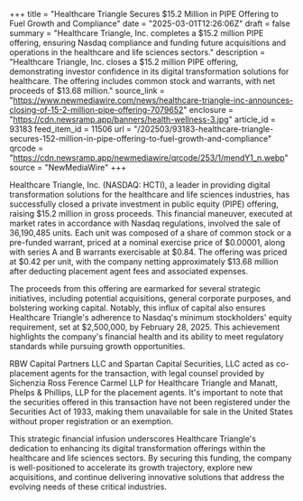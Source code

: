 +++
title = "Healthcare Triangle Secures $15.2 Million in PIPE Offering to Fuel Growth and Compliance"
date = "2025-03-01T12:26:06Z"
draft = false
summary = "Healthcare Triangle, Inc. completes a $15.2 million PIPE offering, ensuring Nasdaq compliance and funding future acquisitions and operations in the healthcare and life sciences sectors."
description = "Healthcare Triangle, Inc. closes a $15.2 million PIPE offering, demonstrating investor confidence in its digital transformation solutions for healthcare. The offering includes common stock and warrants, with net proceeds of $13.68 million."
source_link = "https://www.newmediawire.com/news/healthcare-triangle-inc-announces-closing-of-15-2-million-pipe-offering-7079652"
enclosure = "https://cdn.newsramp.app/banners/health-wellness-3.jpg"
article_id = 93183
feed_item_id = 11506
url = "/202503/93183-healthcare-triangle-secures-152-million-in-pipe-offering-to-fuel-growth-and-compliance"
qrcode = "https://cdn.newsramp.app/newmediawire/qrcode/253/1/mendY1_n.webp"
source = "NewMediaWire"
+++

<p>Healthcare Triangle, Inc. (NASDAQ: HCTI), a leader in providing digital transformation solutions for the healthcare and life sciences industries, has successfully closed a private investment in public equity (PIPE) offering, raising $15.2 million in gross proceeds. This financial maneuver, executed at market rates in accordance with Nasdaq regulations, involved the sale of 36,190,485 units. Each unit was composed of a share of common stock or a pre-funded warrant, priced at a nominal exercise price of $0.00001, along with series A and B warrants exercisable at $0.84. The offering was priced at $0.42 per unit, with the company netting approximately $13.68 million after deducting placement agent fees and associated expenses.</p><p>The proceeds from this offering are earmarked for several strategic initiatives, including potential acquisitions, general corporate purposes, and bolstering working capital. Notably, this influx of capital also ensures Healthcare Triangle's adherence to Nasdaq's minimum stockholders' equity requirement, set at $2,500,000, by February 28, 2025. This achievement highlights the company's financial health and its ability to meet regulatory standards while pursuing growth opportunities.</p><p>RBW Capital Partners LLC and Spartan Capital Securities, LLC acted as co-placement agents for the transaction, with legal counsel provided by Sichenzia Ross Ference Carmel LLP for Healthcare Triangle and Manatt, Phelps & Phillips, LLP for the placement agents. It's important to note that the securities offered in this transaction have not been registered under the Securities Act of 1933, making them unavailable for sale in the United States without proper registration or an exemption.</p><p>This strategic financial infusion underscores Healthcare Triangle's dedication to enhancing its digital transformation offerings within the healthcare and life sciences sectors. By securing this funding, the company is well-positioned to accelerate its growth trajectory, explore new acquisitions, and continue delivering innovative solutions that address the evolving needs of these critical industries.</p>